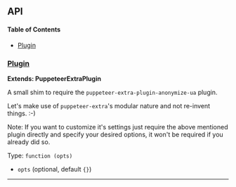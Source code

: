 ## API

<!-- Generated by documentation.js. Update this documentation by updating the source code. -->

#### Table of Contents

-   [Plugin](#plugin)

### [Plugin](https://github.com/berstend/puppeteer-extra/blob/fca4ed980a273a9ae6da2af6fa9a166cbc7c14bf/packages/puppeteer-extra-plugin-stealth/evasions/user-agent/index.js#L13-L19)

**Extends: PuppeteerExtraPlugin**

A small shim to require the `puppeteer-extra-plugin-anonymize-ua` plugin.

Let's make use of `puppeteer-extra`'s modular nature and not re-invent things. :-)

Note: If you want to customize it's settings just require the above mentioned
plugin directly and specify your desired options, it won't be required if you already did so.

Type: `function (opts)`

-   `opts`   (optional, default `{}`)

* * *
